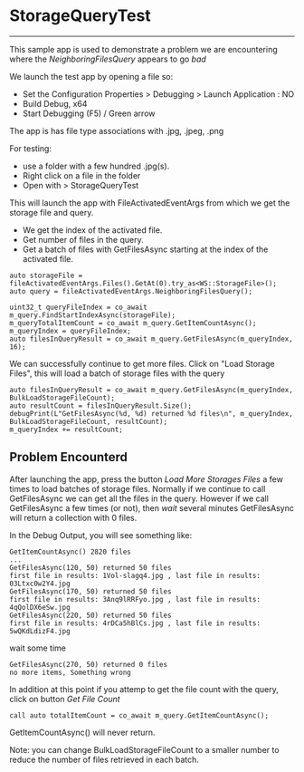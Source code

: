 # StorageQueryTest
------
This sample app is used to demonstrate a problem we are encountering where the *NeighboringFilesQuery* appears to go *bad*

We launch the test app by opening a file so:

* Set the Configuration Properties > Debugging > Launch Application : NO
* Build Debug, x64
* Start Debugging (F5) / Green arrow

The app is has file type associations with .jpg, .jpeg, .png

For testing:
* use a folder with a few hundred .jpg(s).
* Right click on a file in the folder
* Open with > StorageQueryTest

This will launch the app with FileActivatedEventArgs from which we get the storage file and query.
* We get the index of the activated file.
* Get number of files in the query.
* Get a batch of files with GetFilesAsync starting at the index of the activated file.

```
auto storageFile = fileActivatedEventArgs.Files().GetAt(0).try_as<WS::StorageFile>();
auto query = fileActivatedEventArgs.NeighboringFilesQuery();

uint32_t queryFileIndex = co_await m_query.FindStartIndexAsync(storageFile);
m_queryTotalItemCount = co_await m_query.GetItemCountAsync();
m_queryIndex = queryFileIndex;
auto filesInQueryResult = co_await m_query.GetFilesAsync(m_queryIndex, 16);
```
We can successfully continue to get more files.
Click on "Load Storage Files", this will load a batch of storage files with the query
```
auto filesInQueryResult = co_await m_query.GetFilesAsync(m_queryIndex, BulkLoadStorageFileCount);
auto resultCount = filesInQueryResult.Size();
debugPrint(L"GetFilesAsync(%d, %d) returned %d files\n", m_queryIndex, BulkLoadStorageFileCount, resultCount);
m_queryIndex += resultCount;
```
## Problem Encounterd ##
After launching the app, press the button *Load More Storages Files* a few times to load batches of storage files.  Normally if we continue to call GetFilesAsync we can get all the files in the query. However if we call GetFilesAsync a few times (or not), then *wait* several minutes
GetFilesAsync will return a collection with 0 files. 

In the Debug Output, you will see something like:
```
GetItemCountAsync() 2820 files
...
GetFilesAsync(120, 50) returned 50 files
first file in results: 1Vol-slagq4.jpg , last file in results: 03Ltxc0w2Y4.jpg 
GetFilesAsync(170, 50) returned 50 files
first file in results: 3Anq9lRRFyo.jpg , last file in results: 4qQolDX6eSw.jpg 
GetFilesAsync(220, 50) returned 50 files
first file in results: 4rDCa5hBlCs.jpg , last file in results: 5wQKdLdizF4.jpg 

```
wait some time
```
GetFilesAsync(270, 50) returned 0 files
no more items, Something wrong
```
In addition at this point if you attemp to get the file count with the query, click on button *Get File Count*
```
call auto totalItemCount = co_await m_query.GetItemCountAsync();
```
GetItemCountAsync() will never return. 

Note: you can change BulkLoadStorageFileCount to a smaller number to reduce the number of files retrieved in each batch.
